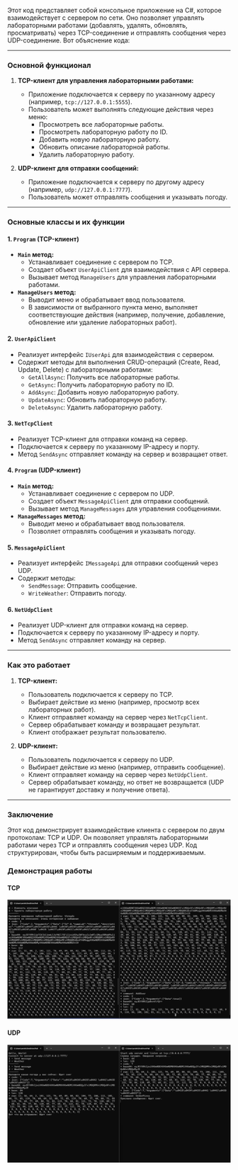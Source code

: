 Этот код представляет собой консольное приложение на C#, которое взаимодействует с сервером по сети. Оно позволяет управлять лабораторными работами (добавлять, удалять, обновлять, просматривать) через TCP-соединение и отправлять сообщения через UDP-соединение. Вот объяснение кода:

---

### **Основной функционал**

1. **TCP-клиент для управления лабораторными работами:**
   - Приложение подключается к серверу по указанному адресу (например, `tcp://127.0.0.1:5555`).
   - Пользователь может выполнять следующие действия через меню:
     - Просмотреть все лабораторные работы.
     - Просмотреть лабораторную работу по ID.
     - Добавить новую лабораторную работу.
     - Обновить описание лабораторной работы.
     - Удалить лабораторную работу.

2. **UDP-клиент для отправки сообщений:**
   - Приложение подключается к серверу по другому адресу (например, `udp://127.0.0.1:7777`).
   - Пользователь может отправлять сообщения и указывать погоду.

---

### **Основные классы и их функции**

#### 1. **`Program` (TCP-клиент)**
   - **`Main` метод:**
     - Устанавливает соединение с сервером по TCP.
     - Создает объект `UserApiClient` для взаимодействия с API сервера.
     - Вызывает метод `ManageUsers` для управления лабораторными работами.
   - **`ManageUsers` метод:**
     - Выводит меню и обрабатывает ввод пользователя.
     - В зависимости от выбранного пункта меню, выполняет соответствующие действия (например, получение, добавление, обновление или удаление лабораторных работ).

#### 2. **`UserApiClient`**
   - Реализует интерфейс `IUserApi` для взаимодействия с сервером.
   - Содержит методы для выполнения CRUD-операций (Create, Read, Update, Delete) с лабораторными работами:
     - `GetAllAsync`: Получить все лабораторные работы.
     - `GetAsync`: Получить лабораторную работу по ID.
     - `AddAsync`: Добавить новую лабораторную работу.
     - `UpdateAsync`: Обновить лабораторную работу.
     - `DeleteAsync`: Удалить лабораторную работу.

#### 3. **`NetTcpClient`**
   - Реализует TCP-клиент для отправки команд на сервер.
   - Подключается к серверу по указанному IP-адресу и порту.
   - Метод `SendAsync` отправляет команду на сервер и возвращает ответ.

#### 4. **`Program` (UDP-клиент)**
   - **`Main` метод:**
     - Устанавливает соединение с сервером по UDP.
     - Создает объект `MessageApiClient` для отправки сообщений.
     - Вызывает метод `ManageMessages` для управления сообщениями.
   - **`ManageMessages` метод:**
     - Выводит меню и обрабатывает ввод пользователя.
     - Позволяет отправлять сообщения и указывать погоду.

#### 5. **`MessageApiClient`**
   - Реализует интерфейс `IMessageApi` для отправки сообщений через UDP.
   - Содержит методы:
     - `SendMessage`: Отправить сообщение.
     - `WriteWeather`: Отправить погоду.

#### 6. **`NetUdpClient`**
   - Реализует UDP-клиент для отправки команд на сервер.
   - Подключается к серверу по указанному IP-адресу и порту.
   - Метод `SendAsync` отправляет команду на сервер.

---

### **Как это работает**

1. **TCP-клиент:**
   - Пользователь подключается к серверу по TCP.
   - Выбирает действие из меню (например, просмотр всех лабораторных работ).
   - Клиент отправляет команду на сервер через `NetTcpClient`.
   - Сервер обрабатывает команду и возвращает результат.
   - Клиент отображает результат пользователю.

2. **UDP-клиент:**
   - Пользователь подключается к серверу по UDP.
   - Выбирает действие из меню (например, отправить сообщение).
   - Клиент отправляет команду на сервер через `NetUdpClient`.
   - Сервер обрабатывает команду, но ответ не возвращается (UDP не гарантирует доставку и получение ответа).

---



### **Заключение**

Этот код демонстрирует взаимодействие клиента с сервером по двум протоколам: TCP и UDP. Он позволяет управлять лабораторными работами через TCP и отправлять сообщения через UDP. Код структурирован, чтобы быть расширяемым и поддерживаемым.

### **Демонстрация работы**
#### TCP
![](tcpudpwork.png)
#### UDP
![](udpwork.png)